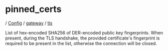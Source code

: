 # pinned_certs

/ [Config](../../../README.md) / [gateway](../../README.md) / [tls](../README.md) 

List of hex-encoded SHA256 of DER-encoded public key fingerprints. When present, during the TLS handshake, the
provided certificate's fingerprint is required to be present in the list, otherwise the connection will be
closed.

